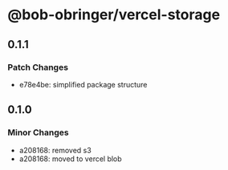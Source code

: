 # @bob-obringer/vercel-storage

## 0.1.1

### Patch Changes

- e78e4be: simplified package structure

## 0.1.0

### Minor Changes

- a208168: removed s3
- a208168: moved to vercel blob
